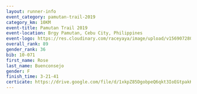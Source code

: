```yaml
---
layout: runner-info 
event_category: pamutan-trail-2019 
category_km: 10KM 
event-title: Pamutan Trail 2019 
event-location: Brgy Pamutan, Cebu City, Philippines 
event-logo: https://res.cloudinary.com/raceyaya/image/upload/v1569072806/logo/pamutan-trail_d8abrj.jpg 
overall_rank: 89
gender_rank: 36
bib: 10-071
first_name: Rose
last_name: Buenconsejo
gender: F
finish_time: 3-21-41
certicate: https://drive.google.com/file/d/1xkpZ85DgobpeQ6qkt3IoEGtpakKyaZ4Q/view?usp=sharing
---
```

